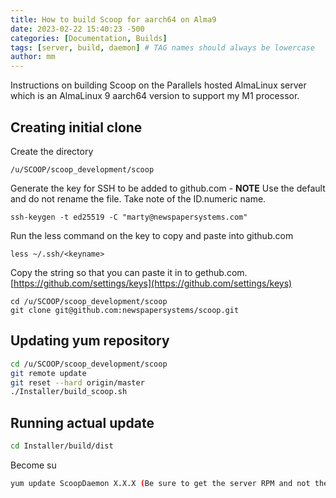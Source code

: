 ```yaml
---
title: How to build Scoop for aarch64 on Alma9
date: 2023-02-22 15:40:23 -500
categories: [Documentation, Builds]
tags: [server, build, daemon] # TAG names should always be lowercase
author: mm
---
```

Instructions on building Scoop on the Parallels hosted AlmaLinux server which is an AlmaLinux 9 aarch64 version to support my M1 processor.

## Creating initial clone 
Create the directory  
```
/u/SCOOP/scoop_development/scoop
```
Generate the key for SSH to be added to github.com - **NOTE** Use the default and do not rename the file. Take note of the ID.numeric name.  
```
ssh-keygen -t ed25519 -C "marty@newspapersystems.com"
```
Run the less command on the key to copy and paste into github.com  
```
less ~/.ssh/<keyname>
```
Copy the string so that you can paste it in to gethub.com.  
[https://github.com/settings/keys](https://github.com/settings/keys)  

```
cd /u/SCOOP/scoop_development/scoop
git clone git@github.com:newspapersystems/scoop.git
```

## Updating yum repository
```bash
cd /u/SCOOP/scoop_development/scoop
git remote update
git reset --hard origin/master
./Installer/build_scoop.sh
```

## Running actual update
```bash
cd Installer/build/dist
```
Become su
```bash
yum update ScoopDaemon X.X.X (Be sure to get the server RPM and not the client.)
```